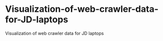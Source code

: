 # Visualization-of-web-crawler-data-for-JD-laptops
Visualization of web crawler data for JD laptops

